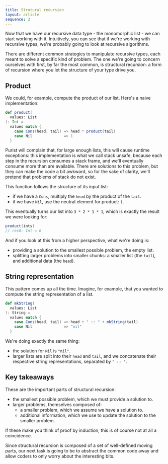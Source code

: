 ```yaml
---
title: Strutural recursion
layout: article
sequence: 2
---
```


Now that we have our recursive data type - the monomorphic list - we can start working with it. Intuitively, you can see that if we're working with recursive types, we're probably going to look at recursive algorithms.

There are different common strategies to manipulate recursive types, each meant to solve a specific kind of problem. The one we're going to concern ourselves with first, by far the most common, is structural recursion: a form of recursion where you let the structure of your type drive you.

## Product

We could, for example, compute the product of our list. Here's a naive implementation:

```scala
def product(
  values: List
): Int =
  values match {
    case Cons(head, tail) => head * product(tail)
    case Nil              => 1
  }
```

Purist will complain that, for large enough lists, this will cause runtime exceptions: this implementation is what we call stack unsafe, because each step in the recursion consumes a stack frame, and we'll eventually consume more than are available. There are solutions to this problem, but they can make the code a bit awkward, so for the sake of clarity, we'll pretend that problems of stack do not exist.

This function follows the structure of its input list:
- if we have a `Cons`, multiply the `head` by the product of the `tail`.
- if we have `Nil`, use the neutral element for product: `1`.

This eventually turns our list into `3 * 2 * 1 * 1`, which is exactly the result we were looking for:

```scala
product(ints)
// res0: Int = 6
```


And if you look at this from a higher perspective, what we're doing is:
- providing a solution to the smallest possible problem, the empty list.
- splitting larger problems into smaller chunks: a smaller list (the `tail`), and additional data (the `head`).

## String representation

This pattern comes up all the time. Imagine, for example, that you wanted to compute the string representation of a list.

```scala
def mkString(
  values: List
): String =
  values match {
    case Cons(head, tail) => head + " :: " + mkString(tail)
    case Nil              => "nil"
  }
```

We're doing exactly the same thing:
- the solution for `Nil` is `"nil"`.
- larger lists are split into their `head` and `tail`, and we concatenate their respective string representations, separated by `" :: "`.


## Key takeaways

These are the important parts of structural recursion:
- the smallest possible problem, which we must provide a solution to.
- larger problems, themselves composed of:
  - a smaller problem, which we assume we have a solution to.
  - additional information, which we use to update the solution to the smaller problem.

If these make you think of proof by induction, this is of course not at all a coincidence.

Since structural recursion is composed of a set of well-defined moving parts, our next task is going to be to abstract the common code away and allow coders to only worry about the interesting bits.
